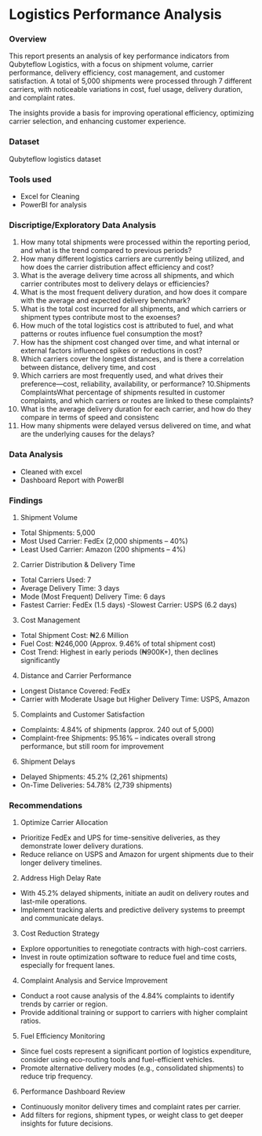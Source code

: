 # Logistics Performance Analysis


### Overview 
This report presents an analysis of key performance indicators from Qubyteflow Logistics, with a focus on shipment volume, carrier performance, delivery efficiency, cost management, and customer satisfaction. A total of 5,000 shipments were processed through 7 different carriers, with noticeable variations in cost, fuel usage, delivery duration, and complaint rates.

The insights provide a basis for improving operational efficiency, optimizing carrier selection, and enhancing customer experience.


### Dataset
Qubyteflow logistics dataset


### Tools used
- Excel for Cleaning 
- PowerBI for analysis 


### Discriptige/Exploratory Data Analysis 
1. How many total shipments were processed within the reporting period, and what is the trend compared to previous periods?
2. How many different logistics carriers are currently being utilized, and how does the carrier distribution affect efficiency and cost?
3. What is the average delivery time across all shipments, and which carrier contributes most to delivery delays or efficiencies?
4. What is the most frequent delivery duration, and how does it compare with the average and expected delivery benchmark?
5. What is the total cost incurred for all shipments, and which carriers or shipment types contribute most to the exoenses?
6. How much of the total logistics cost is attributed to fuel, and what patterns or routes influence fuel consumption the most?
7. How has the shipment cost changed over time, and what internal or external factors influenced spikes or reductions in cost?
8. Which carriers cover the longest distances, and is there a correlation between distance, delivery time, and cost
9. Which carriers are most frequently used, and what drives their preference—cost, reliability, availability, or performance?
10.Shipments ComplaintsWhat percentage of shipments resulted in customer complaints, and which carriers or routes are linked to these complaints?
11. What is the average delivery duration for each carrier, and how do they compare in terms of speed and consistenc
12. How many shipments were delayed versus delivered on time, and what are the underlying causes for the delays?


### Data Analysis 
- Cleaned with excel
- Dashboard Report with PowerBI


### Findings

1. Shipment Volume
- Total Shipments: 5,000
- Most Used Carrier: FedEx (2,000 shipments – 40%)
- Least Used Carrier: Amazon (200 shipments – 4%)

2. Carrier Distribution & Delivery Time
- Total Carriers Used: 7
- Average Delivery Time: 3 days
- Mode (Most Frequent) Delivery Time: 6 days
- Fastest Carrier: FedEx (1.5 days)
-Slowest Carrier: USPS (6.2 days)

3. Cost Management
- Total Shipment Cost: ₦2.6 Million
- Fuel Cost: ₦246,000 (Approx. 9.46% of total shipment cost)
- Cost Trend: Highest in early periods (₦900K+), then declines significantly

4. Distance and Carrier Performance
- Longest Distance Covered: FedEx
- Carrier with Moderate Usage but Higher Delivery Time: USPS, Amazon
5. Complaints and Customer Satisfaction
- Complaints: 4.84% of shipments (approx. 240 out of 5,000)
- Complaint-free Shipments: 95.16% – indicates overall strong performance, but still room for improvement

6. Shipment Delays
- Delayed Shipments: 45.2% (2,261 shipments)
- On-Time Deliveries: 54.78% (2,739 shipments)

### Recommendations 

1. Optimize Carrier Allocation
- Prioritize FedEx and UPS for time-sensitive deliveries, as they demonstrate lower delivery durations.
- Reduce reliance on USPS and Amazon for urgent shipments due to their longer delivery timelines.

2. Address High Delay Rate
- With 45.2% delayed shipments, initiate an audit on delivery routes and last-mile operations.
- Implement tracking alerts and predictive delivery systems to preempt and communicate delays.

3. Cost Reduction Strategy
- Explore opportunities to renegotiate contracts with high-cost carriers.
- Invest in route optimization software to reduce fuel and time costs, especially for frequent lanes.

4. Complaint Analysis and Service Improvement
- Conduct a root cause analysis of the 4.84% complaints to identify trends by carrier or region.
- Provide additional training or support to carriers with higher complaint ratios.

5. Fuel Efficiency Monitoring
- Since fuel costs represent a significant portion of logistics expenditure, consider using eco-routing tools and fuel-efficient vehicles.
- Promote alternative delivery modes (e.g., consolidated shipments) to reduce trip frequency.

6. Performance Dashboard Review
- Continuously monitor delivery times and complaint rates per carrier.
- Add filters for regions, shipment types, or weight class to get deeper insights for future decisions.
